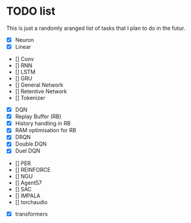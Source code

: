 # TODO list

This is just a randomly aranged list of tasks that I plan to do in the futur.

- [x] Neuron
- [x] Linear
- [] Conv
- [] RNN
- [] LSTM
- [] GRU
- [] General Network
- [] Retentive Network
- [] Tokenizer
- [x] DQN
- [x] Replay Buffer (RB)
- [x] History handling in RB
- [x] RAM optimisation for RB
- [x] DRQN
- [x] Double DQN
- [x] Duel DQN
- [] PER
- [] REINFORCE
- [] NGU
- [] Agent57
- [] SAC
- [] IMPALA
- [] torchaudio
- [x] transformers
